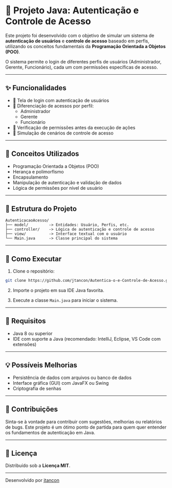 # 🔐 Projeto Java: Autenticação e Controle de Acesso

Este projeto foi desenvolvido com o objetivo de simular um sistema de **autenticação de usuários** e **controle de acesso** baseado em perfis, utilizando os conceitos fundamentais da **Programação Orientada a Objetos (POO)**.

O sistema permite o login de diferentes perfis de usuários (Administrador, Gerente, Funcionário), cada um com permissões específicas de acesso.

---

## ✨ Funcionalidades

- 🔑 Tela de login com autenticação de usuários
- 👤 Diferenciação de acessos por perfil:
  - Administrador
  - Gerente
  - Funcionário
- 🔐 Verificação de permissões antes da execução de ações
- 🧪 Simulação de cenários de controle de acesso

---

## 🧠 Conceitos Utilizados

- Programação Orientada a Objetos (POO)
- Herança e polimorfismo
- Encapsulamento
- Manipulação de autenticação e validação de dados
- Lógica de permissões por nível de usuário

---

## 📂 Estrutura do Projeto

```
AutenticacaoAcesso/
├── model/         -> Entidades: Usuário, Perfis, etc.
├── controller/    -> Lógica de autenticação e controle de acesso
├── view/          -> Interface textual com o usuário
└── Main.java      -> Classe principal do sistema
```

---

## 🚀 Como Executar

1. Clone o repositório:
```bash
git clone https://github.com/jtancon/Autentica-o-e-Controle-de-Acesso.git
```

2. Importe o projeto em sua IDE Java favorita.

3. Execute a classe `Main.java` para iniciar o sistema.

---

## 📌 Requisitos

- Java 8 ou superior
- IDE com suporte a Java (recomendado: IntelliJ, Eclipse, VS Code com extensões)

---

## 💡 Possíveis Melhorias

- Persistência de dados com arquivos ou banco de dados
- Interface gráfica (GUI) com JavaFX ou Swing
- Criptografia de senhas

---

## 🤝 Contribuições

Sinta-se à vontade para contribuir com sugestões, melhorias ou relatórios de bugs. Este projeto é um ótimo ponto de partida para quem quer entender os fundamentos de autenticação em Java.

---

## 📄 Licença

Distribuído sob a **Licença MIT**.

---

Desenvolvido por [jtancon](https://github.com/jtancon)
